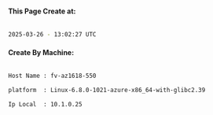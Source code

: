 
   
#### This Page Create at:

```bash

2025-03-26 - 13:02:27 UTC

```

#### Create By Machine:

```bash

Host Name : fv-az1618-550

platform  : Linux-6.8.0-1021-azure-x86_64-with-glibc2.39

Ip Local  : 10.1.0.25

```

